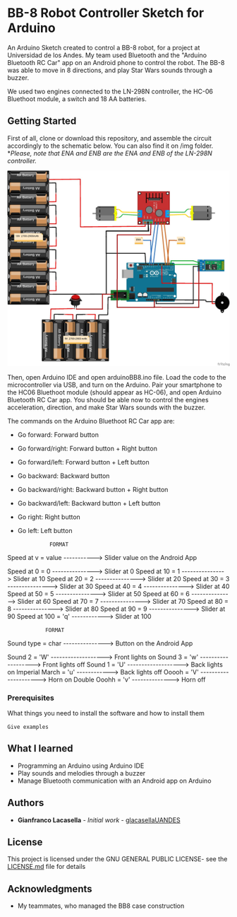 # BB-8 Robot  Controller Sketch for  Arduino

An Arduino Sketch created to control a BB-8 robot, for a project at Universidad de los Andes. My team used Bluetooth
and the "Arduino Bluetooth RC Car" app on an Android phone to control the robot. The BB-8 was able to move in 8 directions,
and play Star Wars sounds through a buzzer. 

We used two engines connected to the LN-298N controller, the HC-06 Bluethoot module, a switch and 18 AA batteries.

## Getting Started

First of all, clone or download this repository, and assemble the circuit accordingly to the schematic below. You can also
find it on /img folder. **Please, note that ENA and ENB are the ENA and ENB of the LN-298N controller.*

![Schematic](/img/schematic.jpg)

Then, open Arduino IDE and open arduinoBB8.ino file. Load the code to the microcontroller via USB, and turn on the Arduino.
Pair your smartphone to the HC06 Bluethoot module (should appear as HC-06), and open Arduino Bluetooth RC Car app. You should be able now to control the engines acceleration, direction, and make Star Wars sounds with the buzzer.

The commands on the Arduino Bluethoot RC Car app are:

* Go forward: Forward button
* Go forward/right: Forward button + Right button
* Go forward/left: Forward button + Left button
* Go backward: Backward button
* Go backward/right: Backward button + Right button
* Go backward/left: Backward button + Left button
* Go right: Right button
* Go left: Left button


                FORMAT
Speed at v  = value -----------> Slider value on the Android App

Speed at 0  = 0 ---------------> Slider at 0
Speed at 10 = 1 ---------------> Slider at 10
Speed at 20 = 2 ---------------> Slider at 20
Speed at 30 = 3 ---------------> Slider at 30
Speed at 40 = 4 ---------------> Slider at 40
Speed at 50 = 5 ---------------> Slider at 50
Speed at 60 = 6 ---------------> Slider at 60
Speed at 70 = 7 ---------------> Slider at 70
Speed at 80 = 8 ---------------> Slider at 80
Speed at 90 = 9 ---------------> Slider at 90
Speed at 100 = 'q' ------------> Slider at 100


                FORMAT
Sound type = char ---------------> Button on the Android App

Sound 2 = 'W' -------------------> Front lights on
Sound 3 = 'w' -------------------> Front lights off
Sound 1 = 'U' -------------------> Back lights on
Imperial March = 'u' ------------> Back lights off
Ooooh = 'V' ---------------------> Horn on
Double Ooohh = 'v' --------------> Horn off
### Prerequisites

What things you need to install the software and how to install them

```
Give examples
```

## What I learned

* Programming an Arduino using Arduino IDE
* Play sounds and melodies through a buzzer
* Manage Bluetooth communication with an Android app on Arduino

## Authors

* **Gianfranco Lacasella** - *Initial work* - [glacasellaUANDES](https://github.com/glacasellaUANDES)

## License

This project is licensed under the GNU GENERAL PUBLIC LICENSE- see the [LICENSE.md](LICENSE.md) file for details

## Acknowledgments

* My teammates, who managed the BB8 case construction
